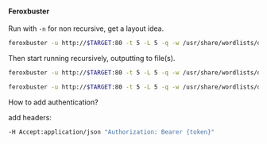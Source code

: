 #### Feroxbuster

Run with `-n` for non recursive, get a layout idea.

```bash - kali
feroxbuster -u http://$TARGET:80 -t 5 -L 5 -q -w /usr/share/wordlists/dirb/common.txt -n
```

Then start running recursively, outputting to file(s).

```bash - kali
feroxbuster -u http://$TARGET:80 -t 5 -L 5 -q -w /usr/share/wordlists/dirb/common.txt -o feroxbuster-COMMON.txt --extract-links
```

```bash - kali
feroxbuster -u http://$TARGET:80 -t 5 -L 5 -q -w /usr/share/wordlists/dirbuster/directory-list-2.3-medium.txt -o feroxbuster-MEDIUM.txt --extract-links
```

How to add authentication?

add headers:
```bash - kali
-H Accept:application/json "Authorization: Bearer {token}"
```